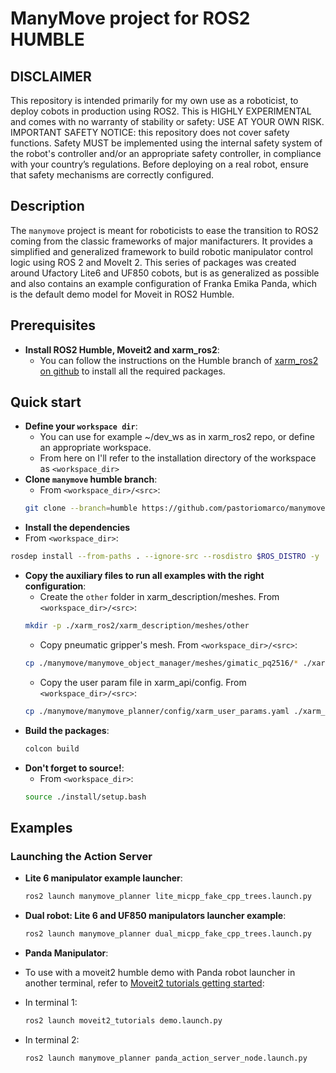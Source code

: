 # ManyMove project for ROS2 HUMBLE

## DISCLAIMER

This repository is intended primarily for my own use as a roboticist, to deploy cobots in production using ROS2.
This is HIGHLY EXPERIMENTAL and comes with no warranty of stability or safety: USE AT YOUR OWN RISK.
IMPORTANT SAFETY NOTICE: this repository does not cover safety functions. Safety MUST be implemented using the internal safety system of the robot's controller and/or an appropriate safety controller, in compliance with your country’s regulations. Before deploying on a real robot, ensure that safety mechanisms are correctly configured.

## Description

The `manymove` project is meant for roboticists to ease the transition to ROS2 coming from the classic frameworks of major manifacturers.
It provides a simplified and generalized framework to build robotic manipulator control logic using ROS 2 and MoveIt 2. 
This series of packages was created around Ufactory Lite6 and UF850 cobots, but is as generalized as possible and also contains an example configuration of Franka Emika Panda, which is the default demo model for Moveit in ROS2 Humble.

## Prerequisites

- **Install ROS2 Humble, Moveit2 and xarm_ros2**:
  - You can follow the instructions on the Humble branch of [xarm_ros2 on github](https://github.com/xArm-Developer/xarm_ros2/tree/humble) to install all the required packages.

## Quick start

- **Define your `workspace dir`**:
  - You can use for example ~/dev_ws as in xarm_ros2 repo, or define an appropriate workspace.
  - From here on I'll refer to the installation directory of the workspace as `<workspace_dir>`
- **Clone `manymove` humble branch**:
  - From `<workspace_dir>/<src>`:
  ```bash
  git clone --branch=humble https://github.com/pastoriomarco/manymove.git
  ```
-  **Install the dependencies**
  - From `<workspace_dir>`:
  ```bash
  rosdep install --from-paths . --ignore-src --rosdistro $ROS_DISTRO -y
  ```
- **Copy the auxiliary files to run all examples with the right configuration**:
  - Create the `other` folder in xarm_description/meshes. From `<workspace_dir>/<src>`:
  ```bash
  mkdir -p ./xarm_ros2/xarm_description/meshes/other
  ```
  - Copy pneumatic gripper's mesh. From `<workspace_dir>/<src>`:
  ```bash
  cp ./manymove/manymove_object_manager/meshes/gimatic_pq2516/* ./xarm_ros2/xarm_description/meshes/other/
  ```
  - Copy the user param file in xarm_api/config. From `<workspace_dir>/<src>`:
  ```bash
  cp ./manymove/manymove_planner/config/xarm_user_params.yaml ./xarm_ros2/xarm_api/config/
  ```
- **Build the packages**: 
  ```bash
  colcon build
  ```
- **Don't forget to source!**: 
  - From `<workspace_dir>`:
  ```bash
  source ./install/setup.bash
  ```

## Examples

### Launching the Action Server

- **Lite 6 manipulator example launcher**:
  ```bash
  ros2 launch manymove_planner lite_micpp_fake_cpp_trees.launch.py
  ```
  
- **Dual robot: Lite 6 and UF850 manipulators launcher example**:
  ```bash
  ros2 launch manymove_planner dual_micpp_fake_cpp_trees.launch.py
  ```

- **Panda Manipulator**:
- To use with a moveit2 humble demo with Panda robot launcher in another terminal, refer to [Moveit2 tutorials getting started](https://moveit.picknik.ai/humble/doc/tutorials/getting_started/getting_started.html):
- In terminal 1:
  ```bash
  ros2 launch moveit2_tutorials demo.launch.py
  ```
- In terminal 2:
  ```bash
  ros2 launch manymove_planner panda_action_server_node.launch.py
  ```
